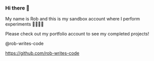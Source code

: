 ### Hi there 👋

My name is Rob and this is my sandbox account where I perform experiments 🧪👨‍🔬🔬

Please check out my portfolio account to see my completed projects!

@rob-writes-code

https://github.com/rob-writes-code

<!--
**romanee-conti/romanee-conti** is a ✨ _special_ ✨ repository because its `README.md` (this file) appears on your GitHub profile.

Here are some ideas to get you started:

- 🔭 I’m currently working on ...
- 🌱 I’m currently learning ...
- 👯 I’m looking to collaborate on ...
- 🤔 I’m looking for help with ...
- 💬 Ask me about ...
- 📫 How to reach me: ...
- 😄 Pronouns: ...
- ⚡ Fun fact: ...
-->
